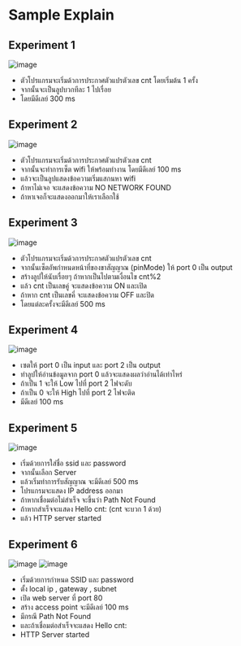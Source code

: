 # Sample Explain
## Experiment 1 
![image](https://user-images.githubusercontent.com/98943400/153397439-e3f3030f-ecf4-4d7b-a5e5-20418d6a5710.png)

- ตัวโปรแกรมจะเริ่มด้วการประกาศตัวแปรตัวเลข cnt โดยเริ่มต้น 1 ครั้ง 
- จากนั้นจะเป็นลูปบวกทีละ 1 ไปเรื่อย
- โดยมีดีเลย์ 300 ms

## Experiment 2
![image](https://user-images.githubusercontent.com/98943400/153398641-2a9e946f-eea5-4927-abad-065626e3105a.png)

- ตัวโปรแกรมจะเริ่มด้วการประกาศตัวแปรตัวเลข cnt 
- จากนั้นจะทำการเซ็ต wifi ให้พร้อมทำงาน โดยมีดีเลย์ 100 ms
- แล้วจะเป็นลูปแสดงข้อความเริ่มแสกนหา wifi
- ถ้าหาไม่เจอ จะแสดงข้อความ NO NETWORK FOUND
- ถ้าหาเจอก็จะแสดงออกมาให้เราเลือกใช้

## Experiment 3 
![image](https://user-images.githubusercontent.com/98943400/153400485-c376b107-aae4-41d0-9a3e-78bfe0b01e4d.png)

- ตัวโปรแกรมจะเริ่มด้วการประกาศตัวแปรตัวเลข cnt
- จากนั้นเซ็ตอัพกำหนดหน้าที่ของขาสัญญาณ (pinMode) ให้ port 0 เป็น output
- สร้างลูปให้นับเรื่อยๆ ถ้าหากเป็นไปตามเงื่อนไข cnt%2
- แล้ว cnt เป็นเลขคู่ จะแสดงข้อความ ON และเปิด
- ถ้าหาก cnt เป็นเลขคี่ จะแสดงข้อความ OFF และปิด
- โดยแต่ละครั้งจะมีดีเลย์ 500 ms

## Experiment 4
![image](https://user-images.githubusercontent.com/98943400/153402928-ef2ab33e-3671-444a-b21e-4d6630d89ddb.png)

- เซตให้ port 0 เป็น input และ port 2 เป็น output
- ทำลูปให้อ่านข้อมูลจาก port 0 แล้วจะแสดงผลว่าอ่านได้เท่าไหร่
- ถ้าเป็น 1 จะให้ Low ไปที่ port 2 ไฟจะดับ
- ถ้าเป็น 0 จะให้ High ไปที่ port 2 ไฟจะติด
- มีดีเลย์ 100 ms

## Experiment 5
![image](https://user-images.githubusercontent.com/98943400/153401685-95416d25-a0fc-4a3d-9c63-c5215608f631.png)

- เริ่มด้วยการใส่ชื่อ ssid และ password
- จากนั้นเลือก Server
- แล้วเริ่มทำการรับสัญญาณ จะมีดีเลย์ 500 ms 
- โปรแกรมจะแสดง IP address ออกมา
- ถ้าหากเชื่อมต่อไม่สำเร็จ จะขึ้นว่า Path Not Found
- ถ้าหากสำเร็จจะแสดง Hello cnt: (cnt จะบวก 1 ด้วย)
- แล้ว HTTP server started

## Experiment 6
![image](https://user-images.githubusercontent.com/98943400/153404990-77d85cc7-8781-4bff-a864-ed49c409afc3.png)
![image](https://user-images.githubusercontent.com/98943400/153405006-59e5a9af-f531-4d26-9845-fc4173326aa1.png)

- เริ่มด้วยการกำหนด SSID และ password
- ตั้ง local ip , gateway , subnet
- เปิด web server ที่ port 80
- สร้าง access point จะมีดีเลย์ 100 ms 
- มีกรณี Path Not Found
- และถ้าเชื่อมต่อสำเร็จจะแสดง Hello cnt: 
- HTTP Server started
